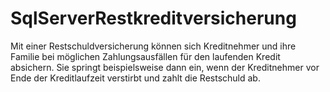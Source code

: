 # SqlServerRestkreditversicherung
Mit einer Restschuldversicherung können sich Kreditnehmer und ihre Familie bei möglichen Zahlungsausfällen für den laufenden Kredit absichern. Sie springt beispielsweise dann ein, wenn der Kreditnehmer vor Ende der Kreditlaufzeit verstirbt und zahlt die Restschuld ab.
